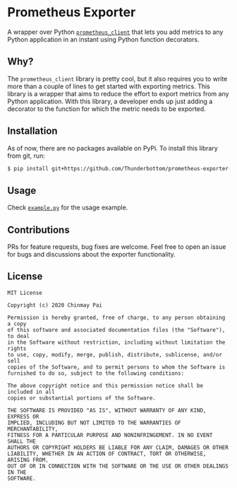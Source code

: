 # Prometheus Exporter

A wrapper over Python [`prometheus_client`](https://github.com/prometheus/client_python) that lets you add metrics to any Python application in an instant using Python function decorators.

## Why?

The `prometheus_client` library is pretty cool, but it also requires you to write more than a couple of lines to get started with exporting metrics. This library is a wrapper that aims to reduce the effort to export metrics from any Python application. With this library, a developer ends up just adding a decorator to the function for which the metric needs to be exported.

## Installation

As of now, there are no packages available on PyPi. To install this library from git, run:

```sh
$ pip install git+https://github.com/Thunderbottom/prometheus-exporter-py.git
```

## Usage

Check [`example.py`](/example.py) for the usage example.

## Contributions

PRs for feature requests, bug fixes are welcome. Feel free to open an issue for bugs and discussions about the exporter functionality.

## License

```
MIT License

Copyright (c) 2020 Chinmay Pai

Permission is hereby granted, free of charge, to any person obtaining a copy
of this software and associated documentation files (the "Software"), to deal
in the Software without restriction, including without limitation the rights
to use, copy, modify, merge, publish, distribute, sublicense, and/or sell
copies of the Software, and to permit persons to whom the Software is
furnished to do so, subject to the following conditions:

The above copyright notice and this permission notice shall be included in all
copies or substantial portions of the Software.

THE SOFTWARE IS PROVIDED "AS IS", WITHOUT WARRANTY OF ANY KIND, EXPRESS OR
IMPLIED, INCLUDING BUT NOT LIMITED TO THE WARRANTIES OF MERCHANTABILITY,
FITNESS FOR A PARTICULAR PURPOSE AND NONINFRINGEMENT. IN NO EVENT SHALL THE
AUTHORS OR COPYRIGHT HOLDERS BE LIABLE FOR ANY CLAIM, DAMAGES OR OTHER
LIABILITY, WHETHER IN AN ACTION OF CONTRACT, TORT OR OTHERWISE, ARISING FROM,
OUT OF OR IN CONNECTION WITH THE SOFTWARE OR THE USE OR OTHER DEALINGS IN THE
SOFTWARE.
```
